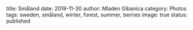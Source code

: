 title: Småland
date: 2019-11-30
author: Mladen Gibanica
category: Photos
tags: sweden, småland, winter, forest, summer, berries
image: true
status: published